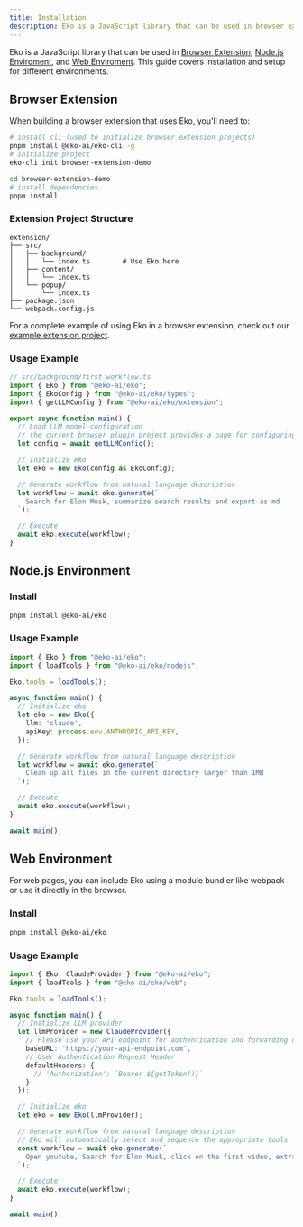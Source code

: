 ```yaml
---
title: Installation
description: Eko is a JavaScript library that can be used in browser extension, web pages, and node.js. This guide covers installation and setup for different environments.
---
```


Eko is a JavaScript library that can be used in [Browser Extension](/docs/first-steps/installation#browser-extension), [Node.js Enviroment](http://localhost:4321/docs/first-steps/installation#nodejs-environment), and [Web Enviroment](http://localhost:4321/docs/first-steps/installation#web-environment). This guide covers installation and setup for different environments.

## Browser Extension

When building a browser extension that uses Eko, you'll need to:

```bash
# install cli (used to initialize browser extension projects)
pnpm install @eko-ai/eko-cli -g
# initialize project
eko-cli init browser-extension-demo

cd browser-extension-demo
# install dependencies
pnpm install
```

### Extension Project Structure

```
extension/
├── src/
│   ├── background/
│   │   └── index.ts        # Use Eko here
│   ├── content/
│   │   └── index.ts
│   └── popup/
│       └── index.ts
├── package.json
└── webpack.config.js
```

For a complete example of using Eko in a browser extension, check out our [example extension project](https://github.com/FellouAI/eko-browser-extension).

### Usage Example
```typescript
// src/background/first_workflow.ts
import { Eko } from "@eko-ai/eko";
import { EkoConfig } from "@eko-ai/eko/types";
import { getLLMConfig } from "@eko-ai/eko/extension";

export async function main() {
  // Load LLM model configuration 
  // the current browser plugin project provides a page for configuring LLM parameters
  let config = await getLLMConfig();

  // Initialize eko
  let eko = new Eko(config as EkoConfig);

  // Generate workflow from natural language description
  let workflow = await eko.generate(`
    Search for Elon Musk, summarize search results and export as md
  `);

  // Execute
  await eko.execute(workflow);
}
```

## Node.js Environment

### Install

```bash
pnpm install @eko-ai/eko
```

### Usage Example
```typescript
import { Eko } from "@eko-ai/eko";
import { loadTools } from "@eko-ai/eko/nodejs";

Eko.tools = loadTools();

async function main() {
  // Initialize eko
  let eko = new Eko({
    llm: 'claude',
    apiKey: process.env.ANTHROPIC_API_KEY,
  });

  // Generate workflow from natural language description
  let workflow = await eko.generate(`
    Clean up all files in the current directory larger than 1MB
  `);

  // Execute
  await eko.execute(workflow);
}

await main();
```

## Web Environment

For web pages, you can include Eko using a module bundler like webpack or use it directly in the browser.

### Install
```bash
pnpm install @eko-ai/eko
```

### Usage Example
```typescript
import { Eko, ClaudeProvider } from "@eko-ai/eko";
import { loadTools } from "@eko-ai/eko/web";

Eko.tools = loadTools();

async function main() {
  // Initialize LLM provider
  let llmProvider = new ClaudeProvider({
    // Please use your API endpoint for authentication and forwarding on the server side, do not expose API keys in the frontend
    baseURL: 'https://your-api-endpoint.com',
    // User Authentication Request Header
    defaultHeaders: {
      // 'Authorization': `Bearer ${getToken()}`
    }
  });

  // Initialize eko
  let eko = new Eko(llmProvider);

  // Generate workflow from natural language description
  // Eko will automatically select and sequence the appropriate tools
  const workflow = await eko.generate(`
    Open youtube, Search for Elon Musk, click on the first video, extract and summarize the content, and export as md.
  `);

  // Execute
  await eko.execute(workflow);
}

await main();
```
